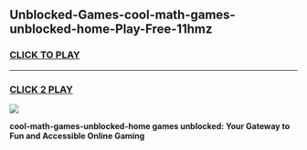
## Unblocked-Games-cool-math-games-unblocked-home-Play-Free-11hmz
<h3>
<a href="https://premium76.site?title=cool-math-games-unblocked-home&ref=19M">CLICK TO PLAY</a></h3>
<hr>

<h3>
<a href="https://premium76.site?title=cool-math-games-unblocked-home&ref=19M">CLICK 2 PLAY</a>
  
</h3>

<a href="https://premium76.site?title=cool-math-games-unblocked-home&ref=19M"><img src="https://clearcache.store/games.png"></a>


**cool-math-games-unblocked-home games unblocked: Your Gateway to Fun and Accessible Online Gaming**
